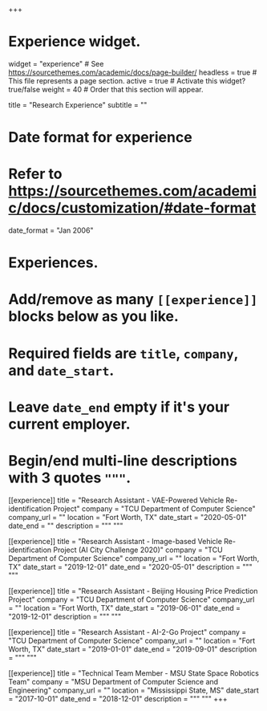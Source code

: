 +++
# Experience widget.
widget = "experience"  # See https://sourcethemes.com/academic/docs/page-builder/
headless = true  # This file represents a page section.
active = true  # Activate this widget? true/false
weight = 40  # Order that this section will appear.

title = "Research Experience"
subtitle = ""

# Date format for experience
#   Refer to https://sourcethemes.com/academic/docs/customization/#date-format
date_format = "Jan 2006"

# Experiences.
#   Add/remove as many `[[experience]]` blocks below as you like.
#   Required fields are `title`, `company`, and `date_start`.
#   Leave `date_end` empty if it's your current employer.
#   Begin/end multi-line descriptions with 3 quotes `"""`.
[[experience]]
  title = "Research Assistant - VAE-Powered Vehicle Re-identification Project"
  company = "TCU Department of Computer Science"
  company_url = ""
  location = "Fort Worth, TX"
  date_start = "2020-05-01"
  date_end = ""
  description = """
  """

[[experience]]
  title = "Research Assistant - Image-based Vehicle Re-identification Project (AI City Challenge 2020)"
  company = "TCU Department of Computer Science"
  company_url = ""
  location = "Fort Worth, TX"
  date_start = "2019-12-01"
  date_end = "2020-05-01"
  description = """
  """
  
 [[experience]]
  title = "Research Assistant - Beijing Housing Price Prediction Project"
  company = "TCU Department of Computer Science"
  company_url = ""
  location = "Fort Worth, TX"
  date_start = "2019-06-01"
  date_end = "2019-12-01"
  description = """
  """
  
  [[experience]]
  title = "Research Assistant - AI-2-Go Project"
  company = "TCU Department of Computer Science"
  company_url = ""
  location = "Fort Worth, TX"
  date_start = "2019-01-01"
  date_end = "2019-09-01"
  description = """
  """
  
  [[experience]]
  title = "Technical Team Member - MSU State Space Robotics Team"
  company = "MSU Department of Computer Science and Engineering"
  company_url = ""
  location = "Mississippi State, MS"
  date_start = "2017-10-01"
  date_end = "2018-12-01"
  description = """
  """
+++
